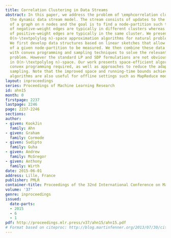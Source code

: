 ```yaml
---
title: Correlation Clustering in Data Streams
abstract: In this paper, we address the problem of \emphcorrelation clustering in
  the dynamic data stream model. The stream consists of updates to the edge weights
  of a graph on n nodes and the goal is to find a node-partition such that the end-points
  of negative-weight edges are typically in different clusters whereas the end-points
  of positive-weight edges are typically in the same cluster. We present polynomial-time,
  O(n⋅\textpolylog n)-space approximation algorithms for natural problems that arise.
  We first develop data structures based on linear sketches that allow the “quality”
  of a given node-partition to be measured. We then combine these data structures
  with convex programming and sampling techniques to solve the relevant approximation
  problem. However the standard LP and SDP formulations are not obviously solvable
  in O(n⋅\textpolylog n)-space. Our work presents space-efficient algorithms for the
  convex programming required, as well as approaches to reduce the adaptivity of the
  sampling. Note that the improved space and running-time bounds achieved from streaming
  algorithms are also useful for offline settings such as MapReduce models.
layout: inproceedings
series: Proceedings of Machine Learning Research
id: ahn15
month: 0
firstpage: 2237
lastpage: 2246
page: 2237-2246
sections: 
author:
- given: KookJin
  family: Ahn
- given: Graham
  family: Cormode
- given: Sudipto
  family: Guha
- given: Andrew
  family: McGregor
- given: Anthony
  family: Wirth
date: 2015-06-01
address: Lille, France
publisher: PMLR
container-title: Proceedings of the 32nd International Conference on Machine Learning
volume: '37'
genre: inproceedings
issued:
  date-parts:
  - 2015
  - 6
  - 1
pdf: http://proceedings.mlr.press/v37/ahn15/ahn15.pdf
# Format based on citeproc: http://blog.martinfenner.org/2013/07/30/citeproc-yaml-for-bibliographies/
---
```

